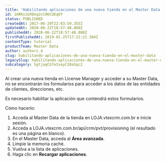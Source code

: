 ```yaml
---
title: 'Habilitando aplicaciones de una nueva tienda en el Master Data '
id: 1mRKxiUXDeq2cC06CUEqOY
status: PUBLISHED
createdAt: 2017-06-20T22:03:59.355Z
updatedAt: 2020-06-22T18:57:48.880Z
publishedAt: 2020-06-22T18:57:48.880Z
firstPublishedAt: 2019-01-25T17:22:21.304Z
contentType: tutorial
productTeam: Master Data
author: authors_4
slug: habilitando-aplicaciones-de-una-nueva-tienda-en-el-master-data 
legacySlug: habilitando-aplicaciones-de-una-nueva-tienda-en-el-master-data 
subcategory: 5gtjaqCG7eIseyCI0aSqc2
---
```


Al crear una nueva tienda en License Manager y acceder a su Master Data, no se encontrarán los formularios para acceder a los datos de las entidades de clientes, direcciones, etc.

Es necesario habilitar la aplicación que contendrá estos formularios.

Cómo hacerlo:

1. Acceda al Master Data de la tienda en LOJA.vtexcrm.com.br e inicie sesión.
2. Acceda a LOJA.vtexcrm.com.br/api/crm/pvt/provisioning (el resultado es una página en blanco).
3. En el Master Data, acceda al **Área avanzada**.
4. Limpie la memoria caché.
5. Vuelva a la lista de aplicaciones.
6. Haga clic en **Recargar aplicaciones**.

